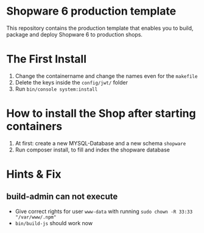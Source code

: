 # Shopware 6 production template

This repository contains the production template that enables you to build,
package and deploy Shopware 6 to production shops.


# The First Install
1. Change the containername and change the names even for the `makefile`
1. Delete the keys inside the `config/jwt/` folder
2. Run `bin/console system:install`

# How to install the Shop after starting containers
1. At first: create a new MYSQL-Database and a new schema `shopware`
2. Run composer install, to fill and index the shopware database


# Hints & Fix

## build-admin can not execute
- Give correct rights for user `www-data` with running `sudo chown -R 33:33 "/var/www/.npm"`
- `bin/build-js` should work now